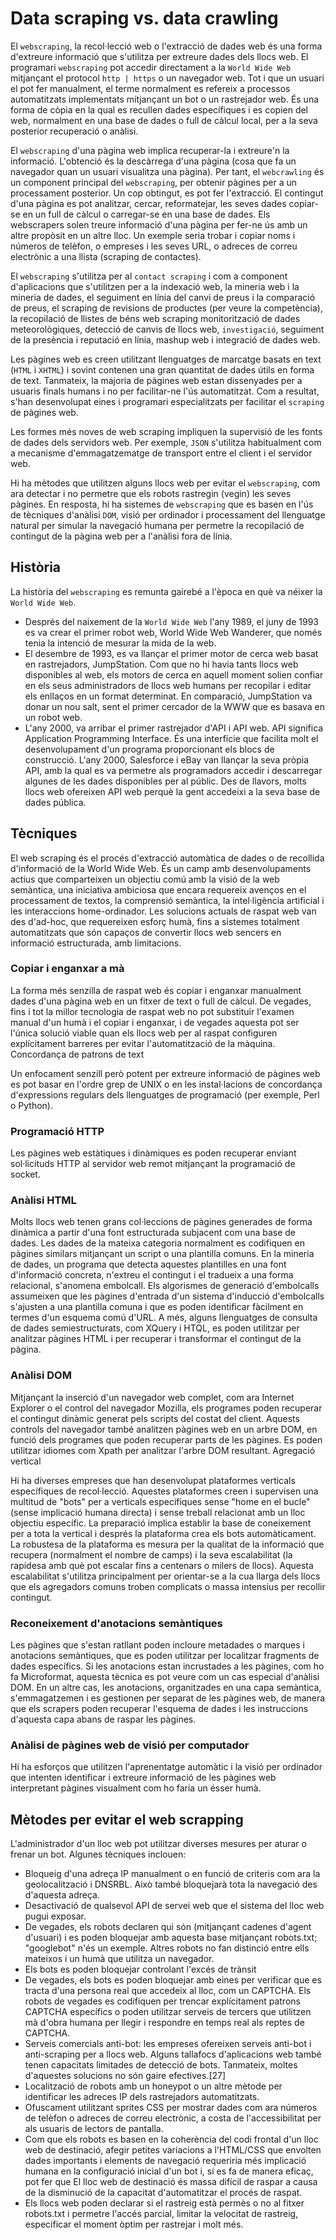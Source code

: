 # Data scraping vs. data crawling

El `webscraping`, la recol·lecció web o l'extracció de dades web és una forma d'extreure informació que s'utilitza per extreure dades dels llocs web. El programari `webscraping` pot accedir directament a la `World Wide Web` mitjançant el protocol `http | https`  o un navegador web. Tot i que un usuari el pot fer manualment, el terme normalment es refereix a processos automatitzats implementats mitjançant un bot o un rastrejador web. És una forma de còpia en la qual es recullen dades específiques i es copien del web, normalment en una base de dades o full de càlcul local, per a la seva posterior recuperació o anàlisi.

El `webscraping` d'una pàgina web implica recuperar-la i extreure'n la informació. L'obtenció és la descàrrega d'una pàgina (cosa que fa un navegador quan un usuari visualitza una pàgina). Per tant, el `webcrawling` és un component principal del `webscraping`, per obtenir pàgines per a un processament posterior. Un cop obtingut, es pot fer l'extracció. El contingut d'una pàgina es pot analitzar, cercar, reformatejar, les seves dades copiar-se en un full de càlcul o carregar-se en una base de dades. Els webscrapers solen treure informació d'una pàgina per fer-ne ús amb un altre propòsit en un altre lloc. Un exemple seria trobar i copiar noms i números de telèfon, o empreses i les seves URL, o adreces de correu electrònic a una llista (scraping de contactes).

El `webscraping` s'utilitza per al `contact scraping` i com a component d'aplicacions que s'utilitzen per a la indexació web, la mineria web i la mineria de dades, el seguiment en línia del canvi de preus i la comparació de preus, el scraping de revisions de productes (per veure la competència), la recopilació de llistes de béns web scraping monitorització de dades meteorològiques, detecció de canvis de llocs web, `investigació`, seguiment de la presència i reputació en línia, mashup web i integració de dades web.

Les pàgines web es creen utilitzant llenguatges de marcatge basats en text (`HTML` i `XHTML`) i sovint contenen una gran quantitat de dades útils en forma de text. Tanmateix, la majoria de pàgines web estan dissenyades per a usuaris finals humans i no per facilitar-ne l'ús automatitzat. Com a resultat, s'han desenvolupat eines i programari especialitzats per facilitar el `scraping` de pàgines web.

Les formes més noves de web scraping impliquen la supervisió de les fonts de dades dels servidors web. Per exemple, `JSON` s'utilitza habitualment com a mecanisme d'emmagatzematge de transport entre el client i el servidor web.

Hi ha mètodes que utilitzen alguns llocs web per evitar el `webscraping`, com ara detectar i no permetre que els robots rastregin (vegin) les seves pàgines. En resposta, hi ha sistemes de `webscraping` que es basen en l'ús de tècniques d'anàlisi `DOM`, visió per ordinador i processament del llenguatge natural per simular la navegació humana per permetre la recopilació de contingut de la pàgina web per a l'anàlisi fora de línia.

## Història
La història del `webscraping` es remunta gairebé a l'època en què va néixer la `World Wide Web`.

* Després del naixement de la `World Wide Web` l'any 1989, el juny de 1993 es va crear el primer robot web,  World Wide Web Wanderer, que només tenia la intenció de mesurar la mida de la web.
* El desembre de 1993, es va llançar el primer motor de cerca web basat en rastrejadors, JumpStation. Com que no hi havia tants llocs web disponibles al web, els motors de cerca en aquell moment solien confiar en els seus administradors de llocs web humans per recopilar i editar els enllaços en un format determinat. En comparació, JumpStation va donar un nou salt, sent el primer cercador de la WWW que es basava en un robot web.
* L'any 2000, va arribar el primer rastrejador d'API i API web. API significa Application Programming Interface. És una interfície que facilita molt el desenvolupament d'un programa proporcionant els blocs de construcció. L'any 2000, Salesforce i eBay van llançar la seva pròpia API, amb la qual es va permetre als programadors accedir i descarregar algunes de les dades disponibles per al públic. Des de llavors, molts llocs web ofereixen API web perquè la gent accedeixi a la seva base de dades pública.

## Tècniques

El web scraping és el procés d'extracció automàtica de dades o de recollida d'informació de la World Wide Web. És un camp amb desenvolupaments actius que comparteixen un objectiu comú amb la visió de la web semàntica, una iniciativa ambiciosa que encara requereix avenços en el processament de textos, la comprensió semàntica, la intel·ligència artificial i les interaccions home-ordinador. Les solucions actuals de raspat web van des d'ad-hoc, que requereixen esforç humà, fins a sistemes totalment automatitzats que són capaços de convertir llocs web sencers en informació estructurada, amb limitacions.

### Copiar i enganxar a mà

La forma més senzilla de raspat web és copiar i enganxar manualment dades d'una pàgina web en un fitxer de text o full de càlcul. De vegades, fins i tot la millor tecnologia de raspat web no pot substituir l'examen manual d'un humà i el copiar i enganxar, i de vegades aquesta pot ser l'única solució viable quan els llocs web per al raspat configuren explícitament barreres per evitar l'automatització de la màquina.
Concordança de patrons de text

Un enfocament senzill però potent per extreure informació de pàgines web es pot basar en l'ordre grep de UNIX o en les instal·lacions de concordança d'expressions regulars dels llenguatges de programació (per exemple, Perl o Python).

### Programació HTTP

Les pàgines web estàtiques i dinàmiques es poden recuperar enviant sol·licituds HTTP al servidor web remot mitjançant la programació de socket.

### Anàlisi HTML

Molts llocs web tenen grans col·leccions de pàgines generades de forma dinàmica a partir d'una font estructurada subjacent com una base de dades. Les dades de la mateixa categoria normalment es codifiquen en pàgines similars mitjançant un script o una plantilla comuns. En la mineria de dades, un programa que detecta aquestes plantilles en una font d'informació concreta, n'extreu el contingut i el tradueix a una forma relacional, s'anomena embolcall. Els algorismes de generació d'embolcalls assumeixen que les pàgines d'entrada d'un sistema d'inducció d'embolcalls s'ajusten a una plantilla comuna i que es poden identificar fàcilment en termes d'un esquema comú d'URL. A més, alguns llenguatges de consulta de dades semiestructurats, com XQuery i HTQL, es poden utilitzar per analitzar pàgines HTML i per recuperar i transformar el contingut de la pàgina.

### Anàlisi DOM
Mitjançant la inserció d'un navegador web complet, com ara Internet Explorer o el control del navegador Mozilla, els programes poden recuperar el contingut dinàmic generat pels scripts del costat del client. Aquests controls del navegador també analitzen pàgines web en un arbre DOM, en funció dels programes que poden recuperar parts de les pàgines. Es poden utilitzar idiomes com Xpath per analitzar l'arbre DOM resultant.
Agregació vertical

Hi ha diverses empreses que han desenvolupat plataformes verticals específiques de recol·lecció. Aquestes plataformes creen i supervisen una multitud de "bots" per a verticals específiques sense "home en el bucle" (sense implicació humana directa) i sense treball relacionat amb un lloc objectiu específic. La preparació implica establir la base de coneixement per a tota la vertical i després la plataforma crea els bots automàticament. La robustesa de la plataforma es mesura per la qualitat de la informació que recupera (normalment el nombre de camps) i la seva escalabilitat (la rapidesa amb què pot escalar fins a centenars o milers de llocs). Aquesta escalabilitat s'utilitza principalment per orientar-se a la cua llarga dels llocs que els agregadors comuns troben complicats o massa intensius per recollir contingut.

### Reconeixement d'anotacions semàntiques

Les pàgines que s'estan ratllant poden incloure metadades o marques i anotacions semàntiques, que es poden utilitzar per localitzar fragments de dades específics. Si les anotacions estan incrustades a les pàgines, com ho fa Microformat, aquesta tècnica es pot veure com un cas especial d'anàlisi DOM. En un altre cas, les anotacions, organitzades en una capa semàntica, s'emmagatzemen i es gestionen per separat de les pàgines web, de manera que els scrapers poden recuperar l'esquema de dades i les instruccions d'aquesta capa abans de raspar les pàgines.

### Anàlisi de pàgines web de visió per computador

Hi ha esforços que utilitzen l'aprenentatge automàtic i la visió per ordinador que intenten identificar i extreure informació de les pàgines web interpretant pàgines visualment com ho faria un ésser humà.

## Mètodes per evitar el web scrapping

L'administrador d'un lloc web pot utilitzar diverses mesures per aturar o frenar un bot. Algunes tècniques inclouen:

* Bloqueig d'una adreça IP manualment o en funció de criteris com ara la geolocalització i DNSRBL. Això també bloquejarà tota la navegació des d'aquesta adreça.
* Desactivació de qualsevol API de servei web que el sistema del lloc web pugui exposar.
* De vegades, els robots declaren qui són (mitjançant cadenes d'agent d'usuari) i es poden bloquejar amb aquesta base mitjançant robots.txt; "googlebot" n'és un exemple. Altres robots no fan distinció entre ells mateixos i un humà que utilitza un navegador.
* Els bots es poden bloquejar controlant l'excés de trànsit
* De vegades, els bots es poden bloquejar amb eines per verificar que es tracta d'una persona real que accedeix al lloc, com un CAPTCHA. Els robots de vegades es codifiquen per trencar explícitament patrons CAPTCHA específics o poden utilitzar serveis de tercers que utilitzen mà d'obra humana per llegir i respondre en temps real als reptes de CAPTCHA.
* Serveis comercials anti-bot: les empreses ofereixen serveis anti-bot i anti-scraping per a llocs web. Alguns tallafocs d'aplicacions web també tenen capacitats limitades de detecció de bots. Tanmateix, moltes d'aquestes solucions no són gaire efectives.[27]
* Localització de robots amb un honeypot o un altre mètode per identificar les adreces IP dels rastrejadors automatitzats.
* Ofuscament utilitzant sprites CSS per mostrar dades com ara números de telèfon o adreces de correu electrònic, a costa de l'accessibilitat per als usuaris de lectors de pantalla.
* Com que els robots es basen en la coherència del codi frontal d'un lloc web de destinació, afegir petites variacions a l'HTML/CSS que envolten dades importants i elements de navegació requeriria més implicació humana en la configuració inicial d'un bot i, si es fa de manera eficaç, pot fer que El lloc web de destinació és massa difícil de raspar a causa de la disminució de la capacitat d'automatitzar el procés de raspat.
* Els llocs web poden declarar si el rastreig està permès o no al fitxer robots.txt i permetre l'accés parcial, limitar la velocitat de rastreig, especificar el moment òptim per rastrejar i molt més.
